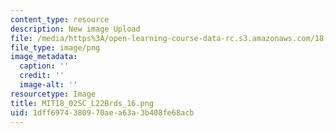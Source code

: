 ```yaml
---
content_type: resource
description: New image Upload
file: /media/https%3A/open-learning-course-data-rc.s3.amazonaws.com/18-02sc-multivariable-calculus-fall-2010/1dff6974380970aea63a3b408fe68acb_MIT18_02SC_L22Brds_16.png
file_type: image/png
image_metadata:
  caption: ''
  credit: ''
  image-alt: ''
resourcetype: Image
title: MIT18_02SC_L22Brds_16.png
uid: 1dff6974-3809-70ae-a63a-3b408fe68acb
---
```

